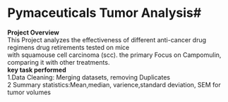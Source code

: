 # Pymaceuticals Tumor Analysis#
**Project Overview**  
This Project analyzes the effectiveness of different anti-cancer drug regimens drug retirements tested on mice  
with squamouse cell carcinoma (scc). the primary Focus on Campomulin, comparing it with other treatments.  
**key task performed**  
1.Data Cleaning: Merging datasets, removing Duplicates  
2 Summary statistics:Mean,median, varience,standard deviation, SEM for tumor volumes  

